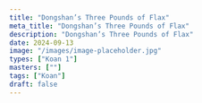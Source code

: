 ```yaml
---
title: "Dongshan’s Three Pounds of Flax"
meta_title: "Dongshan’s Three Pounds of Flax"
description: "Dongshan’s Three Pounds of Flax"
date: 2024-09-13
image: "/images/image-placeholder.jpg"
types: ["Koan 1"]
masters: [""]
tags: ["Koan"]
draft: false
---
```


